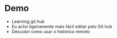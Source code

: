 # Demo

* Learning git hub
* Eu acho ligeiramente mais fácil editar pelo Git hub
* Descobri como usar o histórico remoto
